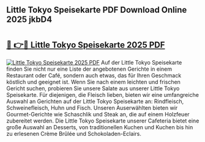 ## Little Tokyo Speisekarte PDF Download Online 2025 jkbD4

# <h2><a href="http://gc6sdoc.nevu.top/?p=Little+Tokyo+Speisekarte">🔗 👉🔴 Little Tokyo Speisekarte 2025 PDF</a></h2>

[![Little Tokyo Speisekarte 2025 PDF](https://i.imgur.com/dBaPXMq.png)](http://gc6sdoc.nevu.top/?p=Little+Tokyo+Speisekarte)
Auf der Little Tokyo Speisekarte finden Sie nicht nur eine Liste der angebotenen Gerichte in einem Restaurant oder Café, sondern auch etwas, das für Ihren Geschmack köstlich und geeignet ist. Wenn Sie nach einem leichten und frischen Gericht suchen, probieren Sie unsere Salate aus unserer Little Tokyo Speisekarte. Für diejenigen, die Fleisch lieben, bieten wir eine umfangreiche Auswahl an Gerichten auf der Little Tokyo Speisekarte an: Rindfleisch, Schweinefleisch, Huhn und Fisch. Unseren Auserwählten bieten wir Gourmet-Gerichte wie Schaschlik und Steak an, die auf einem Holzfeuer zubereitet werden. Die Little Tokyo Speisekarte unserer Cafeteria bietet eine große Auswahl an Desserts, von traditionellen Kuchen und Kuchen bis hin zu erlesenen Crème Brûlée und Schokoladen-Eclairs.
